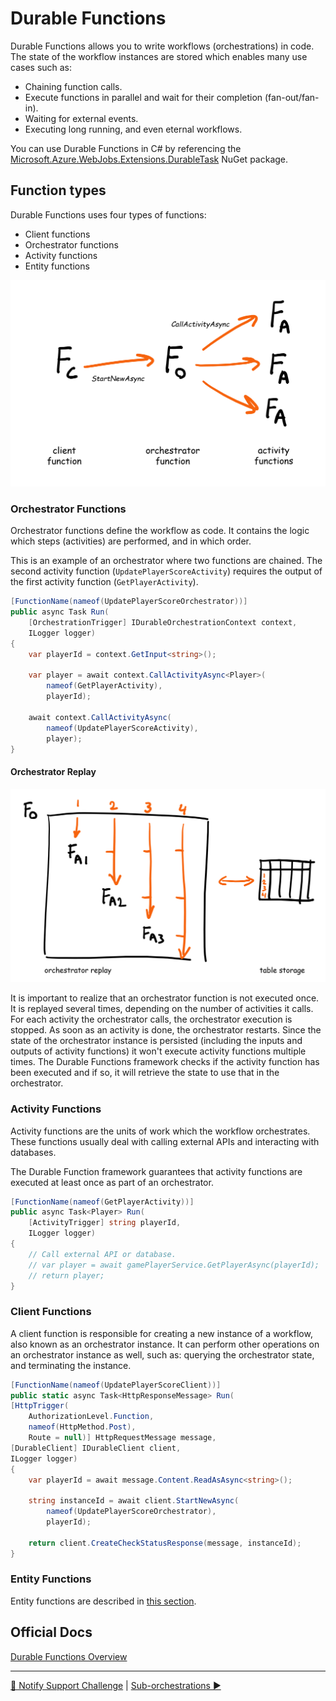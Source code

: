 # Durable Functions

Durable Functions allows you to write workflows (orchestrations) in code. The state of the workflow instances are stored which enables many use cases such as:

- Chaining function calls.
- Execute functions in parallel and wait for their completion (fan-out/fan-in).
- Waiting for external events.
- Executing long running, and even eternal workflows.

You can use Durable Functions in C# by referencing the [Microsoft.Azure.WebJobs.Extensions.DurableTask](https://www.nuget.org/packages/Microsoft.Azure.WebJobs.Extensions.DurableTask) NuGet package.

## Function types

Durable Functions uses four types of functions:

- Client functions
- Orchestrator functions
- Activity functions
- Entity functions

![Durable Function Types](../diagrams/durablefunction_types.png)

### Orchestrator Functions

Orchestrator functions define the workflow as code. It contains the logic which steps (activities) are performed, and in which order.

This is an example of an orchestrator where two functions are chained. The second activity function (`UpdatePlayerScoreActivity`) requires the output of the first activity function (`GetPlayerActivity`).

```csharp
[FunctionName(nameof(UpdatePlayerScoreOrchestrator))]
public async Task Run(
    [OrchestrationTrigger] IDurableOrchestrationContext context,
    ILogger logger)
{
    var playerId = context.GetInput<string>();

    var player = await context.CallActivityAsync<Player>(
        nameof(GetPlayerActivity),
        playerId);
    
    await context.CallActivityAsync(
        nameof(UpdatePlayerScoreActivity),
        player);
}
```

#### Orchestrator Replay

![Orchestrator Replay](../diagrams/orchestrator_replay.png)

It is important to realize that an orchestrator function is not executed once. It is replayed several times, depending on the number of activities it calls. For each activity the orchestrator calls, the orchestrator execution is stopped. As soon as an activity is done, the orchestrator restarts. Since the state of the orchestrator instance is persisted (including the inputs and outputs of activity functions) it won't execute activity functions multiple times. The Durable Functions framework checks if the activity function has been executed and if so, it will retrieve the state to use that in the orchestrator.

### Activity Functions

Activity functions are the units of work which the workflow orchestrates. These functions usually deal with calling external APIs and interacting with databases.

The Durable Function framework guarantees that activity functions are executed at least once as part of an orchestrator.

```csharp
[FunctionName(nameof(GetPlayerActivity))]
public async Task<Player> Run(
    [ActivityTrigger] string playerId,
    ILogger logger)
{
    // Call external API or database.
    // var player = await gamePlayerService.GetPlayerAsync(playerId);
    // return player;
}
```

### Client Functions

A client function is responsible for creating a new instance of a workflow, also known as an orchestrator instance. It can perform other operations on an orchestrator instance as well, such as: querying the orchestrator state, and terminating the instance.

```csharp
[FunctionName(nameof(UpdatePlayerScoreClient))]
public static async Task<HttpResponseMessage> Run(
[HttpTrigger(
    AuthorizationLevel.Function,
    nameof(HttpMethod.Post),
    Route = null)] HttpRequestMessage message,
[DurableClient] IDurableClient client,
ILogger logger)
{
    var playerId = await message.Content.ReadAsAsync<string>();

    string instanceId = await client.StartNewAsync(
        nameof(UpdatePlayerScoreOrchestrator),
        playerId);

    return client.CreateCheckStatusResponse(message, instanceId);
}
```

### Entity Functions

Entity functions are described in [this section](statefulentities.md).

## Official Docs

[Durable Functions Overview](https://docs.microsoft.com/en-us/azure/azure-functions/durable/durable-functions-overview?tabs=csharp)

---
[🔼 Notify Support Challenge](notifysupport.md) | [Sub-orchestrations ▶](suborchestrations.md)
